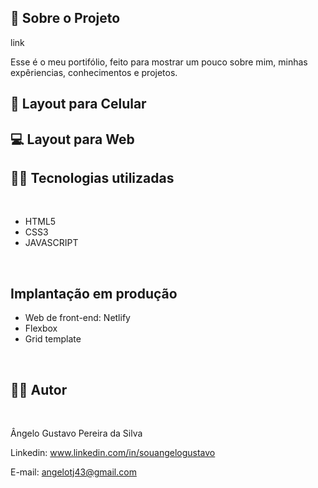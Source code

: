## 🔗 Sobre o Projeto

link

<p>
Esse é o meu portifólio, feito para mostrar um pouco sobre mim, minhas expêriencias, conhecimentos e projetos. 
</p>

## 📱 Layout para Celular

## 💻 Layout para Web


## 🧑‍💻 Tecnologias utilizadas
<br>

- HTML5
- CSS3
- JAVASCRIPT
<br>

## Implantação em produção

- Web de front-end: Netlify
- Flexbox
- Grid template
<br>

## 🧑‍💻 Autor
<br>

Ângelo Gustavo Pereira da Silva

Linkedin: www.linkedin.com/in/souangelogustavo

E-mail: angelotj43@gmail.com
